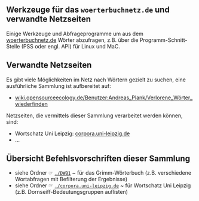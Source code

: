 ## Werkzeuge für das `woerterbuchnetz.de` und verwandte Netzseiten

Einige Werkzeuge und Abfrageprogramme um aus dem [woerterbuchnetz.de](https://woerterbuchnetz.de) Wörter abzufragen, z.B. über die Programm-Schnitt-Stelle (PSS oder engl. API) für Linux und MaC.

## Verwandte Netzseiten

Es gibt viele Möglichkeiten im Netz nach Wörtern gezielt zu suchen, eine ausführliche Sammlung ist aufbereitet auf:
- [wiki.opensourceecology.de/Benutzer:Andreas_Plank/Verlorene_Wörter_wiederfinden](https://wiki.opensourceecology.de/Benutzer:Andreas_Plank/Verlorene_Wörter_wiederfinden)

Netzseiten, die vermittels dieser Sammlung verarbeitet werden können, sind:
- Wortschatz Uni Leipzig: [corpora.uni-leipzig.de](https://corpora.uni-leipzig.de)
- …

## Übersicht Befehlsvorschriften dieser Sammlung

- siehe Ordner ☞ [`./DWB1`](./DWB1) ~ für das Grimm-Wörterbuch (z.B. verschiedene Wortabfragen mit Befilterung der Ergebnisse)
- siehe Ordner ☞ [`./corpora.uni-leipzig.de`](./corpora.uni-leipzig.de) ~ für Wortschatz Uni Leipzig (z.B. Dornseiff-Bedeutungsgruppen auflisten)
